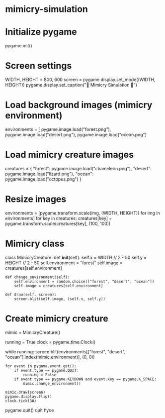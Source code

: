 # mimicry-simulation
# Initialize pygame
pygame.init()
# Screen settings
WIDTH, HEIGHT = 800, 600
screen = pygame.display.set_mode((WIDTH, HEIGHT))
pygame.display.set_caption("🦎 Mimicry Simulation 🦋") 
# Load background images (mimicry environment) 
environments = [ 
    pygame.image.load("forest.png"),   
    pygame.image.load("desert.png"), 
    pygame.image.load("ocean.png")  
# Load mimicry creature images  
creatures = {
    "forest": pygame.image.load("chameleon.png"),
    "desert": pygame.image.load("lizard.png"),   "ocean": pygame.image.load("octopus.png")
}
# Resize images
environments = [pygame.transform.scale(img, (WIDTH, HEIGHT)) for img in environments]
for key in creatures:
    creatures[key] = pygame.transform.scale(creatures[key], (100, 100))

# Mimicry class
class MimicryCreature:
    def __init__(self):
        self.x = WIDTH // 2 - 50
        self.y = HEIGHT // 2 - 50
        self.environment = "forest"
        self.image = creatures[self.environment]
    
    def change_environment(self):
        self.environment = random.choice(["forest", "desert", "ocean"])
        self.image = creatures[self.environment]
    
    def draw(self, screen):
        screen.blit(self.image, (self.x, self.y))

# Create mimicry creature
mimic = MimicryCreature()

running = True
clock = pygame.time.Clock()

while running:
    screen.blit(environments[["forest", "desert", "ocean"].index(mimic.environment)], (0, 0))
    
    for event in pygame.event.get():
        if event.type == pygame.QUIT:
            running = False
        if event.type == pygame.KEYDOWN and event.key == pygame.K_SPACE:
            mimic.change_environment()
    
    mimic.draw(screen)
    pygame.display.flip()
    clock.tick(30)

pygame.quit()
quit
hyoe
